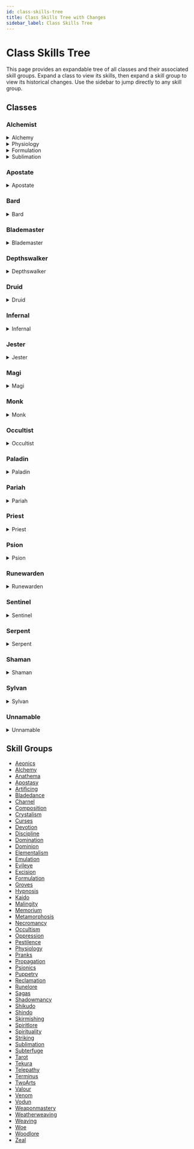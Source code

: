 ```yaml
---
id: class-skills-tree
title: Class Skills Tree with Changes
sidebar_label: Class Skills Tree
---
```


# Class Skills Tree

This page provides an expandable tree of all classes and their associated skill groups.
Expand a class to view its skills, then expand a skill group to view its historical changes.
Use the sidebar to jump directly to any skill group.

## Classes

### Alchemist

  <details>
    <summary id='alchemy'>Alchemy</summary>
    <p>No changes recorded.</p>
  </details>

  <details>
    <summary id='physiology'>Physiology</summary>
    <p>No changes recorded.</p>
  </details>

  <details>
    <summary id='formulation'>Formulation</summary>
    <p>No changes recorded.</p>
  </details>

  <details>
    <summary id='sublimation'>Sublimation</summary>
    <p>No changes recorded.</p>
  </details>

### Apostate

<details>
  <summary>Apostate</summary>

  <details>
    <summary id='evileye'>Evileye</summary>
    <p>No changes recorded.</p>
  </details>

  <details>
    <summary id='necromancy'>Necromancy</summary>
    <p>No changes recorded.</p>
  </details>

  <details>
    <summary id='apostasy'>Apostasy</summary>
    <p>No changes recorded.</p>
  </details>

</details>

### Bard

<details>
  <summary>Bard</summary>

  <details>
    <summary id='bladedance'>Bladedance</summary>
    <p>No changes recorded.</p>
  </details>

  <details>
    <summary id='composition'>Composition</summary>
    <p>No changes recorded.</p>
  </details>

  <details>
    <summary id='sagas'>Sagas</summary>
    <p>No changes recorded.</p>
  </details>

  <details>
    <summary id='woe'>Woe</summary>
    <p>No changes recorded.</p>
  </details>

</details>

### Blademaster

<details>
  <summary>Blademaster</summary>

  <details>
    <summary id='twoarts'>TwoArts</summary>
    <p>No changes recorded.</p>
  </details>

  <details>
    <summary id='striking'>Striking</summary>
    <p>No changes recorded.</p>
  </details>

  <details>
    <summary id='shindo'>Shindo</summary>
    <p>No changes recorded.</p>
  </details>

</details>

### Depthswalker

<details>
  <summary>Depthswalker</summary>

  <details>
    <summary id='aeonics'>Aeonics</summary>
    <p>No changes recorded.</p>
  </details>

  <details>
    <summary id='shadowmancy'>Shadowmancy</summary>
    <p>No changes recorded.</p>
  </details>

  <details>
    <summary id='terminus'>Terminus</summary>
    <p>No changes recorded.</p>
  </details>

</details>

### Druid

<details>
  <summary>Druid</summary>

  <details>
    <summary id='groves'>Groves</summary>
    <p>No changes recorded.</p>
  </details>

  <details>
    <summary id='metamorphosis'>Metamorphosis</summary>
    <p>No changes recorded.</p>
  </details>

  <details>
    <summary id='reclamation'>Reclamation</summary>
    <p>No changes recorded.</p>
  </details>

</details>

### Infernal

<details>
  <summary>Infernal</summary>

  <details>
    <summary id='weaponmastery'>Weaponmastery</summary>
    <p>No changes recorded.</p>
  </details>

  <details>
    <summary id='oppression'>Oppression</summary>
    <p>No changes recorded.</p>
  </details>

  <details>
    <summary id='malingity'>Malingity</summary>
    <p>No changes recorded.</p>
  </details>

</details>

### Jester

<details>
  <summary>Jester</summary>

  <details>
    <summary id='tarot'>Tarot</summary>
    <p>No changes recorded.</p>
  </details>

  <details>
    <summary id='pranks'>Pranks</summary>
    <p>No changes recorded.</p>
  </details>

  <details>
    <summary id='puppetry'>Puppetry</summary>
    <p>No changes recorded.</p>
  </details>

</details>

### Magi

<details>
  <summary>Magi</summary>

  <details>
    <summary id='elementalism'>Elementalism</summary>
    <p>No changes recorded.</p>
  </details>

  <details>
    <summary id='crystalism'>Crystalism</summary>
    <p>No changes recorded.</p>
  </details>

  <details>
    <summary id='artificing'>Artificing</summary>
    <p>No changes recorded.</p>
  </details>

</details>

### Monk

<details>
  <summary>Monk</summary>

  <details>
    <summary id='tekura'>Tekura</summary>
    <p>No changes recorded.</p>
  </details>

  <details>
    <summary id='shikudo'>Shikudo</summary>
    <p>No changes recorded.</p>
  </details>

  <details>
    <summary id='kaido'>Kaido</summary>
    <p>No changes recorded.</p>
  </details>

  <details>
    <summary id='telepathy'>Telepathy</summary>
    <p>No changes recorded.</p>
  </details>

</details>

### Occultist

<details>
  <summary>Occultist</summary>

  <details>
    <summary id='occultism'>Occultism</summary>
    <p>No changes recorded.</p>
  </details>

  <details>
    <summary id='tarot'>Tarot</summary>
    <p>No changes recorded.</p>
  </details>

  <details>
    <summary id='domination'>Domination</summary>
    <p>No changes recorded.</p>
  </details>

</details>

### Paladin

<details>
  <summary>Paladin</summary>

  <details>
    <summary id='weaponmastery'>Weaponmastery</summary>
    <p>No changes recorded.</p>
  </details>

  <details>
    <summary id='excision'>Excision</summary>
    <p>No changes recorded.</p>
  </details>

  <details>
    <summary id='valour'>Valour</summary>
    <p>No changes recorded.</p>
  </details>

</details>

### Pariah

<details>
  <summary>Pariah</summary>

  <details>
    <summary id='memorium'>Memorium</summary>
    <p>No changes recorded.</p>
  </details>

  <details>
    <summary id='pestilence'>Pestilence</summary>
    <p>No changes recorded.</p>
  </details>

  <details>
    <summary id='charnel'>Charnel</summary>
    <p>No changes recorded.</p>
  </details>

</details>

### Priest

<details>
  <summary>Priest</summary>

  <details>
    <summary id='spirituality'>Spirituality</summary>
    <p>No changes recorded.</p>
  </details>

  <details>
    <summary id='devotion'>Devotion</summary>
    <p>No changes recorded.</p>
  </details>

  <details>
    <summary id='zeal'>Zeal</summary>
    <p>No changes recorded.</p>
  </details>

</details>

### Psion

<details>
  <summary>Psion</summary>

  <details>
    <summary id='weaving'>Weaving</summary>
    <p>No changes recorded.</p>
  </details>

  <details>
    <summary id='psionics'>Psionics</summary>
    <p>No changes recorded.</p>
  </details>

  <details>
    <summary id='emulation'>Emulation</summary>
    <p>No changes recorded.</p>
  </details>

</details>

### Runewarden

<details>
  <summary>Runewarden</summary>

  <details>
    <summary id='weaponmastery'>Weaponmastery</summary>
    <p>No changes recorded.</p>
  </details>

  <details>
    <summary id='runelore'>Runelore</summary>
    <p>No changes recorded.</p>
  </details>

  <details>
    <summary id='discipline'>Discipline</summary>
    <p>No changes recorded.</p>
  </details>

</details>

### Sentinel

<details>
  <summary>Sentinel</summary>

  <details>
    <summary id='metamorphosis'>Metamorphosis</summary>
    <p>No changes recorded.</p>
  </details>

  <details>
    <summary id='woodlore'>Woodlore</summary>
    <p>No changes recorded.</p>
  </details>

  <details>
    <summary id='skirmishing'>Skirmishing</summary>
    <p>No changes recorded.</p>
  </details>

</details>

### Serpent

<details>
  <summary>Serpent</summary>

  <details>
    <summary id='subterfuge'>Subterfuge</summary>
    <p>No changes recorded.</p>
  </details>

  <details>
    <summary id='venom'>Venom</summary>
    <p>No changes recorded.</p>
  </details>

  <details>
    <summary id='hypnosis'>Hypnosis</summary>
    <p>No changes recorded.</p>
  </details>

</details>

### Shaman

<details>
  <summary>Shaman</summary>

  <details>
    <summary id='spiritlore'>Spiritlore</summary>
    <p>No changes recorded.</p>
  </details>

  <details>
    <summary id='curses'>Curses</summary>
    <p>No changes recorded.</p>
  </details>

  <details>
    <summary id='vodun'>Vodun</summary>
    <p>No changes recorded.</p>
  </details>

</details>

### Sylvan

<details>
  <summary>Sylvan</summary>

  <details>
    <summary id='propagation'>Propagation</summary>
    <p>No changes recorded.</p>
  </details>

  <details>
    <summary id='groves'>Groves</summary>
    <p>No changes recorded.</p>
  </details>

  <details>
    <summary id='weatherweaving'>Weatherweaving</summary>
    <p>No changes recorded.</p>
  </details>

</details>

### Unnamable

<details>
  <summary>Unnamable</summary>

  <details>
    <summary id='weaponmastery'>Weaponmastery</summary>
    <p>No changes recorded.</p>
  </details>

  <details>
    <summary id='anathema'>Anathema</summary>
    <p>No changes recorded.</p>
  </details>

  <details>
    <summary id='dominion'>Dominion</summary>
    <p>No changes recorded.</p>
  </details>

</details>

## Skill Groups

- [Aeonics](#aeonics)
- [Alchemy](#alchemy)
- [Anathema](#anathema)
- [Apostasy](#apostasy)
- [Artificing](#artificing)
- [Bladedance](#bladedance)
- [Charnel](#charnel)
- [Composition](#composition)
- [Crystalism](#crystalism)
- [Curses](#curses)
- [Devotion](#devotion)
- [Discipline](#discipline)
- [Domination](#domination)
- [Dominion](#dominion)
- [Elementalism](#elementalism)
- [Emulation](#emulation)
- [Evileye](#evileye)
- [Excision](#excision)
- [Formulation](#formulation)
- [Groves](#groves)
- [Hypnosis](#hypnosis)
- [Kaido](#kaido)
- [Malingity](#malingity)
- [Memorium](#memorium)
- [Metamorphosis](#metamorphosis)
- [Necromancy](#necromancy)
- [Occultism](#occultism)
- [Oppression](#oppression)
- [Pestilence](#pestilence)
- [Physiology](#physiology)
- [Pranks](#pranks)
- [Propagation](#propagation)
- [Psionics](#psionics)
- [Puppetry](#puppetry)
- [Reclamation](#reclamation)
- [Runelore](#runelore)
- [Sagas](#sagas)
- [Shadowmancy](#shadowmancy)
- [Shikudo](#shikudo)
- [Shindo](#shindo)
- [Skirmishing](#skirmishing)
- [Spiritlore](#spiritlore)
- [Spirituality](#spirituality)
- [Striking](#striking)
- [Sublimation](#sublimation)
- [Subterfuge](#subterfuge)
- [Tarot](#tarot)
- [Tekura](#tekura)
- [Telepathy](#telepathy)
- [Terminus](#terminus)
- [TwoArts](#twoarts)
- [Valour](#valour)
- [Venom](#venom)
- [Vodun](#vodun)
- [Weaponmastery](#weaponmastery)
- [Weatherweaving](#weatherweaving)
- [Weaving](#weaving)
- [Woe](#woe)
- [Woodlore](#woodlore)
- [Zeal](#zeal)
